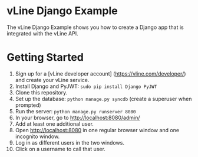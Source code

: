 # vLine Django Example

The vLine Django Example shows you how to create a Django app that is integrated with the vLine API.

# Getting Started

1. Sign up for a [vLine developer account] (https://vline.com/developer/) and create your vLine service.
1. Install Django and PyJWT: `sudo pip install Django PyJWT`
1. Clone this repository.
1. Set up the database: `python manage.py syncdb` (create a superuser when prompted)
1. Run the server: `python manage.py runserver 8080`
1. In your browser, go to [http://localhost:8080/admin/](http://localhost:8080/admin/)
1. Add at least one additional user.
1. Open [http://localhost:8080](http://localhost:8080) in one regular browser window and one incognito window.
1. Log in as different users in the two windows.
1. Click on a username to call that user.

